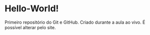 # Hello-World!
 Primeiro repositório do Git e GitHub.
Criado durante a aula ao vivo.
É possível alterar pelo site.
